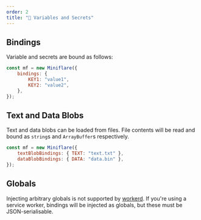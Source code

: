 ```yaml
---
order: 2
title: "🔑 Variables and Secrets"
---
```


## Bindings

Variable and secrets are bound as follows:

```js
const mf = new Miniflare({
	bindings: {
		KEY1: "value1",
		KEY2: "value2",
	},
});
```

## Text and Data Blobs

Text and data blobs can be loaded from files. File contents will be read and
bound as `string`s and `ArrayBuffer`s respectively.

```js
const mf = new Miniflare({
	textBlobBindings: { TEXT: "text.txt" },
	dataBlobBindings: { DATA: "data.bin" },
});
```

## Globals

Injecting arbitrary globals is not supported by [workerd](https://github.com/cloudflare/workerd). If you're using a service worker, bindings will be injected as globals, but these must be JSON-serialisable.
